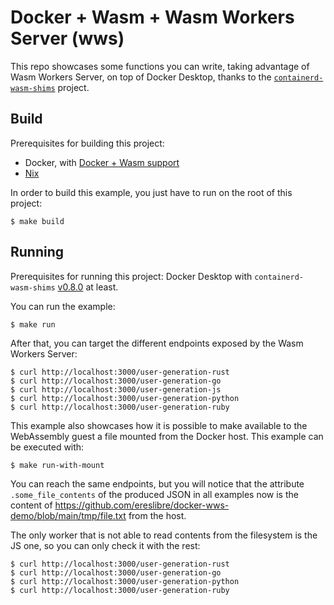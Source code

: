# Docker + Wasm + Wasm Workers Server (wws)

This repo showcases some functions you can write, taking advantage of
Wasm Workers Server, on top of Docker Desktop, thanks to the
[`containerd-wasm-shims`](https://github.com/deislabs/containerd-wasm-shims) project.

## Build

Prerequisites for building this project:

- Docker, with [Docker + Wasm support](https://docs.docker.com/desktop/wasm/)
- [Nix](https://github.com/NixOS/nix)

In order to build this example, you just have to run on the root of
this project:

```shell-session
$ make build
```

## Running

Prerequisites for running this project: Docker Desktop with
`containerd-wasm-shims`
[v0.8.0](https://github.com/deislabs/containerd-wasm-shims/releases/tag/v0.8.0)
at least.

You can run the example:

```shell-session
$ make run
```

After that, you can target the different endpoints exposed by the Wasm
Workers Server:

```shell-session
$ curl http://localhost:3000/user-generation-rust
$ curl http://localhost:3000/user-generation-go
$ curl http://localhost:3000/user-generation-js
$ curl http://localhost:3000/user-generation-python
$ curl http://localhost:3000/user-generation-ruby
```

This example also showcases how it is possible to make available to
the WebAssembly guest a file mounted from the Docker host. This
example can be executed with:

```shell-session
$ make run-with-mount
```

You can reach the same endpoints, but you will notice that the
attribute `.some_file_contents` of the produced JSON in all examples
now is the content of
https://github.com/ereslibre/docker-wws-demo/blob/main/tmp/file.txt
from the host.

The only worker that is not able to read contents from the filesystem
is the JS one, so you can only check it with the rest:

```shell-session
$ curl http://localhost:3000/user-generation-rust
$ curl http://localhost:3000/user-generation-go
$ curl http://localhost:3000/user-generation-python
$ curl http://localhost:3000/user-generation-ruby
```

